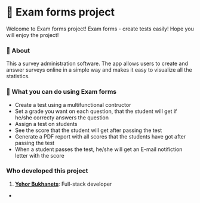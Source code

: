 # 🔬 Exam forms project
Welcome to Exam forms project! Exam forms - create tests easily! Hope you will enjoy the project!

### 🔎 About 
This a survey administration software. The app allows users to create and answer surveys online in a simple way and makes it easy to visualize all the statistics. 

### 🚀 What you can do using Exam forms
- Create a test using a multifunctional contructor
- Set a grade you want on each question, that the student will get if he/she correcty answers the question
- Assign a test on students
- See the score that the student will get after passing the test
- Generate a PDF report with all scores that the students have got after passing the test
- When a student passes the test, he/she will get an E-mail notifiction letter with the score

### Who developed this project
1. [**Yehor Bukhanets**](https://www.linkedin.com/in/yehor-bukhanets-b4421b217/): Full-stack developer
-   
